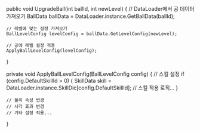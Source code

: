 public void UpgradeBall(int ballId, int newLevel)
{
    // DataLoader에서 공 데이터 가져오기
    BallData ballData = DataLoader.instance.GetBallData(ballId);
    
    // 레벨에 맞는 설정 가져오기
    BallLevelConfig levelConfig = ballData.GetLevelConfig(newLevel);
    
    // 공에 레벨 설정 적용
    ApplyBallLevelConfig(levelConfig);
}

private void ApplyBallLevelConfig(BallLevelConfig config)
{
    // 스킬 설정
    if (config.DefaultSkillId > 0)
    {
        SkillData skill = DataLoader.instance.SkillDic[config.DefaultSkillId];
        // 스킬 적용 로직...
    }
    
    // 물리 속성 변경
    // 시각 효과 변경
    // 기타 설정 적용...
}